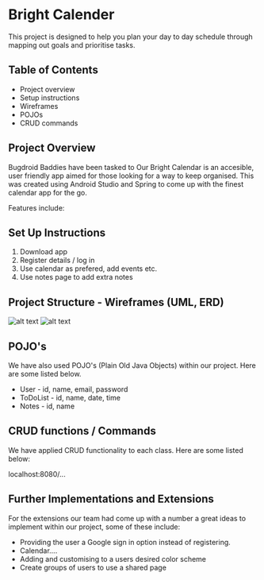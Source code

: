 # Bright Calender

This project is designed to help you plan your day to day schedule through mapping out goals and prioritise tasks.

## Table of Contents

- Project overview
- Setup instructions
- Wireframes
- POJOs
- CRUD commands

## Project Overview

Bugdroid Baddies have been tasked to Our Bright Calendar is an accesible, user friendly app aimed for those looking for a way to keep organised. This was created using Android Studio and Spring to come up with the finest calendar app for the go.

Features include:


## Set Up Instructions

1. Download app
2. Register details / log in
3. Use calendar as prefered, add events etc.
4. Use notes page to add extra notes


## Project Structure - Wireframes (UML, ERD)

![alt text](https://github.com/katfagg/BrightCalendar/blob/main/Screenshot%202022-10-20%20at%2010.11.37.png)
![alt text](https://github.com/katfagg/BrightCalendar/blob/main/Screenshot%202022-10-20%20at%2012.27.27.png)


## POJO's

We have also used POJO's (Plain Old Java Objects) within our project. Here are some listed below.

- User - id, name, email, password
- ToDoList - id, name, date, time
- Notes - id, name


## CRUD functions / Commands

We have applied CRUD functionality to each class. Here are some listed below:

localhost:8080/...








## Further Implementations and Extensions

For the extensions our team had come up with a number a great ideas to implement within our project, some of these include:

- Providing the user a Google sign in option instead of registering.
- Calendar....
- Adding and customising to a users desired color scheme
- Create groups of users to use a shared page
